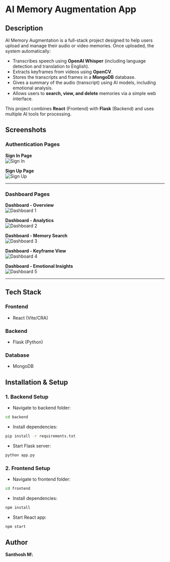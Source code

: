 # AI Memory Augmentation App

## Description

AI Memory Augmentation is a full-stack project designed to help users upload and manage their audio or video memories. Once uploaded, the system automatically:

- Transcribes speech using **OpenAI Whisper** (including language detection and translation to English).
- Extracts keyframes from videos using **OpenCV**.
- Stores the transcripts and frames in a **MongoDB** database.
- Gives a summary of the audio (transcript) using AI models, including emotional analysis.
- Allows users to **search, view, and delete** memories via a simple web interface.

This project combines **React** (Frontend) with **Flask** (Backend) and uses multiple AI tools for processing.

## Screenshots

### Authentication Pages
**Sign In Page**  
![Sign In](./images/signin.png)

**Sign Up Page**  
![Sign Up](./images/signup.png)

---

### Dashboard Pages
**Dashboard - Overview**  
![Dashboard 1](./images/dashboard1.png)

**Dashboard - Analytics**  
![Dashboard 2](./images/dashboard2.png)

**Dashboard - Memory Search**  
![Dashboard 3](./images/dashboard3.png)

**Dashboard - Keyframe View**  
![Dashboard 4](./images/dashboard4.png)

**Dashboard - Emotional Insights**  
![Dashboard 5](./images/dashboard5.png)


---
## Tech Stack

### Frontend

- React (Vite/CRA)

### Backend

- Flask (Python)

### Database

- MongoDB


## Installation & Setup

### 1. Backend Setup

- Navigate to backend folder:

```bash
cd backend
```

- Install dependencies:

```bash
pip install -r requirements.txt
```

- Start Flask server:

```bash
python app.py
```

### 2. Frontend Setup

- Navigate to frontend folder:

```bash
cd frontend
```

- Install dependencies:

```bash
npm install
```

- Start React app:

```bash
npm start
```
## Author

**Santhosh M**\


